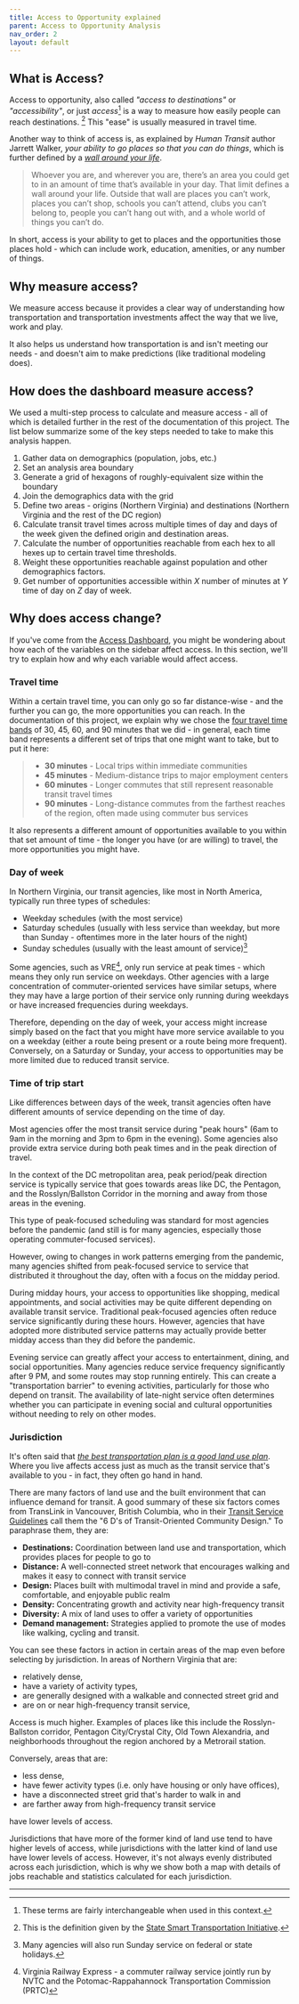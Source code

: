 ```yaml
---
title: Access to Opportunity explained
parent: Access to Opportunity Analysis
nav_order: 2
layout: default
---
```

## What is Access?

Access to opportunity, also called *"access to destinations"* or *"accessibility"*, or just *access*[^1] is a way to measure how easily people can reach destinations. [^2] This "ease" is usually measured in travel time.

Another way to think of access is, as explained by *Human Transit* author Jarrett Walker, *your ability to go places so that you can do things*, which is further defined by a *[wall around your life](https://humantransit.org/basics-access-or-the-wall-around-your-life)*.

> Whoever you are, and wherever you are, there’s an area you could get to in an amount of time
> that’s available in your day. That limit defines a wall around your life.  Outside that wall
> are places you can’t work, places you can’t shop, schools you can’t attend, clubs you can’t 
> belong to, people you can’t hang out with, and a whole world of things you can’t do.

In short, access is your ability to get to places and the opportunities those places hold - which can include work, education, amenities, or any number of things.

## Why measure access?

We measure access because it provides a clear way of understanding how transportation and transportation investments affect the way that we live, work and play.

It also helps us understand how transportation is and isn't meeting our needs - and doesn't aim to make predictions (like traditional modeling does).

## How does the dashboard measure access?

We used a multi-step process to calculate and measure access - all of which is detailed further in the rest of the documentation of this project. The list below summarize some of the key steps needed to take to make this analysis happen.

1. Gather data on demographics (population, jobs, etc.)
2. Set an analysis area boundary
3. Generate a grid of hexagons of roughly-equivalent size within the boundary
4. Join the demographics data with the grid
5. Define two areas - origins (Northern Virginia) and destinations (Northern Virginia and the rest of the DC region)
6. Calculate transit travel times across multiple times of day and days of the week given the defined origin and destination areas.
7. Calculate the number of opportunities reachable from each hex to all hexes up to certain travel time thresholds.
8. Weight these opportunities reachable against population and other demographics factors.
9. Get number of opportunities accessible within *X* number of minutes at *Y* time of day on *Z* day of week.

## Why does access change?

If you've come from the [Access Dashboard](https://nvtc.maps.arcgis.com/apps/dashboards/3bda02cf9d8e4a39ae666dca202d8446), you might be wondering about how each of the variables on the sidebar affect access. In this section, we'll try to explain how and why each variable would affect access.

### Travel time

Within a certain travel time, you can only go so far distance-wise - and the further you can go, the more opportunities you can reach. In the documentation of this project, we explain why we chose the [four travel time bands](/docs/access/parameters.html) of 30, 45, 60, and 90 minutes that we did - in general, each time band represents a different set of trips that one might want to take, but to put it here:

> * **30 minutes** - Local trips within immediate communities
> * **45 minutes** - Medium-distance trips to major employment centers  
> * **60 minutes** - Longer commutes that still represent reasonable transit travel times
> * **90 minutes** - Long-distance commutes from the farthest reaches of the region, often made using commuter bus services

It also represents a different amount of opportunities available to you within that set amount of time - the longer you have (or are willing) to travel, the more opportunities you might have.

### Day of week

In Northern Virginia, our transit agencies, like most in North America, typically run three types of schedules:

* Weekday schedules (with the most service)
* Saturday schedules (usually with less service than weekday, but more than Sunday - oftentimes more in the later hours of the night)
* Sunday schedules (usually with the least amount of service)[^3]

Some agencies, such as VRE[^4], only run service at peak times - which means they only run service on weekdays. Other agencies with a large concentration of commuter-oriented services have similar setups, where they may have a large portion of their service only running during weekdays or have increased frequencies during weekdays.

Therefore, depending on the day of week, your access might increase simply based on the fact that you might have more service available to you on a weekday (either a route being present or a route being more frequent). Conversely, on a Saturday or Sunday, your access to opportunities may be more limited due to reduced transit service.

### Time of trip start

Like differences between days of the week, transit agencies often have different amounts of service depending on the time of day.

Most agencies offer the most transit service during "peak hours" (6am to 9am in the morning and 3pm to 6pm in the evening). Some agencies also provide extra service during both peak times and in the peak direction of travel.

In the context of the DC metropolitan area, peak period/peak direction service is typically service that goes towards areas like DC, the Pentagon, and the Rosslyn/Ballston Corridor in the morning and away from those areas in the evening.

This type of peak-focused scheduling was standard for most agencies before the pandemic (and still is for many agencies, especially those operating commuter-focused services).

However, owing to changes in work patterns emerging from the pandemic, many agencies shifted from peak-focused service to service that distributed it throughout the day, often with a focus on the midday period.


During midday hours, your access to opportunities like shopping, medical appointments, and social activities may be quite different depending on available transit service. Traditional peak-focused agencies often reduce service significantly during these hours. However, agencies that have adopted more distributed service patterns may actually provide better midday access than they did before the pandemic.

Evening service can greatly affect your access to entertainment, dining, and social opportunities. Many agencies reduce service frequency significantly after 9 PM, and some routes may stop running entirely. This can create a "transportation barrier" to evening activities, particularly for those who depend on transit. The availability of late-night service often determines whether you can participate in evening social and cultural opportunities without needing to rely on other modes.

### Jurisdiction

It's often said that *[the best transportation plan is a good land use plan](https://ssti.us/2025/07/16/the-best-transit-plan-is-a-strong-land-use-plan/)*. Where you live affects access just as much as the transit service that's available to you - in fact, they often go hand in hand.

There are many factors of land use and the built environment that can influence demand for transit. A good summary of these six factors comes from TransLink in Vancouver, British Columbia, who in their [Transit Service Guidelines](https://www.translink.ca/-/media/translink/documents/plans-and-projects/managing-the-transit-network/transit-oriented-communities/transit-services-guidelines-public-summary.pdf) call them the "6 D's of Transit-Oriented Community Design." To paraphrase them, they are:

* **Destinations:** Coordination between land use and transportation, which provides places for people to go to
* **Distance:** A well-connected street network that encourages walking and makes it easy to connect with transit service
* **Design:** Places built with multimodal travel in mind and provide a safe, comfortable, and enjoyable public realm
* **Density:** Concentrating growth and activity near high-frequency transit
* **Diversity:** A mix of land uses to offer a variety of opportunities
* **Demand management:** Strategies applied to promote the use of modes like walking, cycling and transit.

You can see these factors in action in certain areas of the map even before selecting by jurisdiction. In areas of Northern Virginia that are:

* relatively dense,
* have a variety of activity types,  
* are generally designed with a walkable and connected street grid and
* are on or near high-frequency transit service,

Access is much higher. Examples of places like this include the Rosslyn-Ballston corridor, Pentagon City/Crystal City, Old Town Alexandria, and neighborhoods throughout the region anchored by a Metrorail station.

Conversely, areas that are:

* less dense,
* have fewer activity types (i.e. only have housing or only have offices),
* have a disconnected street grid that's harder to walk in and
* are farther away from high-frequency transit service

have lower levels of access.

Jurisdictions that have more of the former kind of land use tend to have higher levels of access, while jurisdictions with the latter kind of land use have lower levels of access. However, it's not always evenly distributed across each jurisdiction, which is why we show both a map with details of jobs reachable and statistics calculated for each jurisdiction.

----

[^1]: These terms are fairly interchangeable when used in this context.

[^2]: This is the definition given by the [State Smart Transportation Initiative](https://ssti.us/measuring-accessibility/).

[^3]: Many agencies will also run Sunday service on federal or state holidays.

[^4]: Virginia Railway Express - a commuter railway service jointly run by NVTC and the Potomac-Rappahannock Transportation Commission (PRTC)